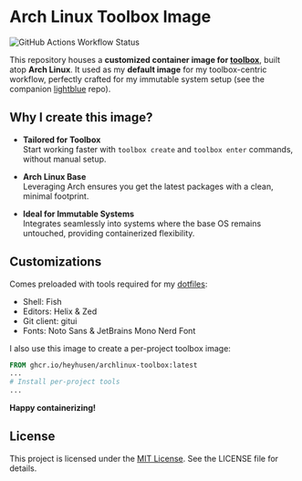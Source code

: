 # Arch Linux Toolbox Image

![GitHub Actions Workflow Status](https://img.shields.io/github/actions/workflow/status/heyhusen/archlinux-toolbox/build.yml?style=flat-square&label=CI)

This repository houses a **customized container image for
[toolbox](https://github.com/containers/toolbox)**, built atop **Arch Linux**.
It used as my **default image** for my toolbox-centric workflow, perfectly
crafted for my immutable system setup (see the companion
[lightblue](https://github.com/heyhusen/lightblue) repo).

## Why I create this image?

- **Tailored for Toolbox**  
   Start working faster with `toolbox create` and `toolbox enter` commands,
   without manual setup.

- **Arch Linux Base**  
   Leveraging Arch ensures you get the latest packages with a clean, minimal
   footprint.

- **Ideal for Immutable Systems**  
   Integrates seamlessly into systems where the base OS remains untouched,
   providing containerized flexibility.

## Customizations

Comes preloaded with tools required for my
[dotfiles](https://github.com/heyhusen/dotfiles):

- Shell: Fish
- Editors: Helix & Zed
- Git client: gitui
- Fonts: Noto Sans & JetBrains Mono Nerd Font

I also use this image to create a per-project toolbox image:

```dockerfile
FROM ghcr.io/heyhusen/archlinux-toolbox:latest
...
# Install per-project tools
...
```

**Happy containerizing!**

## License

This project is licensed under the [MIT License](./LICENSE). See the LICENSE
file for details.
